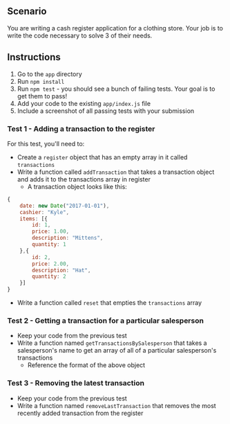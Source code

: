 ## Scenario

You are writing a cash register application for a clothing store. Your job is to write the code necessary to solve 3 of their needs.

## Instructions

1. Go to the `app` directory
1. Run `npm install`
1. Run `npm test` - you should see a bunch of failing tests. Your goal is to get them to pass!
1. Add your code to the existing `app/index.js` file
1. Include a screenshot of all passing tests with your submission

### Test 1 - Adding a transaction to the register

For this test, you'll need to:

* Create a `register` object that has an empty array in it called `transactions`
* Write a function called `addTransaction` that takes a transaction object and adds it to the transactions array in register
    * A transaction object looks like this:

```js
{
    date: new Date("2017-01-01"),
    cashier: "Kyle",
    items: [{
        id: 1,
        price: 1.00,
        description: "Mittens",
        quantity: 1
    },{
        id: 2,
        price: 2.00,
        description: "Hat",
        quantity: 2
    }]
}
```

* Write a function called `reset` that empties the `transactions` array

### Test 2 - Getting a transaction for a particular salesperson

* Keep your code from the previous test
* Write a function named `getTransactionsBySalesperson` that takes a salesperson's name to get an array of all of a particular salesperson's transactions
    * Reference the format of the above object

### Test 3 - Removing the latest transaction

* Keep your code from the previous test
* Write a function named `removeLastTransaction` that removes the most recently added transaction from the register
